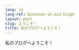 ```yaml
---
lang: ja
lang-ref: bonvenon-al-mia-blogo
layout: post
slug: ようこそ！
title: 私のブログへようこそ！
---
```


私のブログへようこそ！
